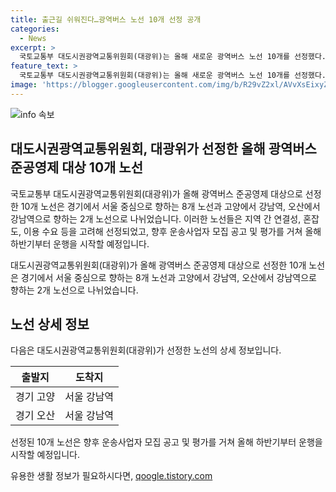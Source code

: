 ```yaml
---
title: 출근길 쉬워진다…광역버스 노선 10개 선정 공개
categories:
  - News
excerpt: >
  국토교통부 대도시권광역교통위원회(대광위)는 올해 새로운 광역버스 노선 10개를 선정했다. 이는 지방자치단체가 선정한 50여 개 노선 중 연결성, 혼잡도, 수요 등을 고려해 심의를 거쳐 선택된 것이다. 경기에서 서울 중심으로 향하는 8개 노선과 고양에서 강남역, 오산에서 강남역으로 이어지는 2개 노선이 포함되어 있으며, 이들 노선은 운송사업자 모집 후 하반기에 운행을 시작할 예정이다.
feature_text: >
  국토교통부 대도시권광역교통위원회(대광위)는 올해 새로운 광역버스 노선 10개를 선정했다. 이는 지방자치단체가 선정한 50여 개 노선 중 연결성, 혼잡도, 수요 등을 고려해 심의를 거쳐 선택된 것이다. 경기에서 서울 중심으로 향하는 8개 노선과 고양에서 강남역, 오산에서 강남역으로 이어지는 2개 노선이 포함되어 있으며, 이들 노선은 운송사업자 모집 후 하반기에 운행을 시작할 예정이다.
image: 'https://blogger.googleusercontent.com/img/b/R29vZ2xl/AVvXsEixyZcFfHzMRdzZMjFBmAUKJYCLCGyLL1o632UiGVXcaFdKo_bkvkuCioo0uUKlGfBVcT3P84aROyZIXSBEx3Aw5nCQ3pTgDom1WDC4m8eifvWiAmWEEVb4x6G_l8C0QH225ldMjyaFvpxGEBGNO37VmDTDMHGhJPq73UglMfDca1-0aw/s1600/blogspot.png'
---
```


<p><img src="https://blogger.googleusercontent.com/img/b/R29vZ2xl/AVvXsEixyZcFfHzMRdzZMjFBmAUKJYCLCGyLL1o632UiGVXcaFdKo_bkvkuCioo0uUKlGfBVcT3P84aROyZIXSBEx3Aw5nCQ3pTgDom1WDC4m8eifvWiAmWEEVb4x6G_l8C0QH225ldMjyaFvpxGEBGNO37VmDTDMHGhJPq73UglMfDca1-0aw/s1600/blogspot.png" alt="info 속보" /></p>

<h2 data-ke-size="size26">대도시권광역교통위원회, 대광위가 선정한 올해 광역버스 준공영제 대상 10개 노선</h2>

<p>국토교통부 대도시권광역교통위원회(대광위)가 올해 광역버스 준공영제 대상으로 선정한 10개 노선은 경기에서 서울 중심으로 향하는 8개 노선과 고양에서 강남역, 오산에서 강남역으로 향하는 2개 노선으로 나뉘었습니다. 이러한 노선들은 지역 간 연결성, 혼잡도, 이용 수요 등을 고려해 선정되었고, 향후 운송사업자 모집 공고 및 평가를 거쳐 올해 하반기부터 운행을 시작할 예정입니다.</p>

<p data-ke-size="size16">대도시권광역교통위원회(대광위)가 올해 광역버스 준공영제 대상으로 선정한 10개 노선은 경기에서 서울 중심으로 향하는 8개 노선과 고양에서 강남역, 오산에서 강남역으로 향하는 2개 노선으로 나뉘었습니다.</p>

<h2 data-ke-size="size26">노선 상세 정보</h2>

<p>다음은 대도시권광역교통위원회(대광위)가 선정한 노선의 상세 정보입니다.</p>

<table>
    <thead>
        <tr>
            <th style="text-align: center;">출발지</th>
            <th style="text-align: center;">도착지</th>
        </tr>
    </thead>
    <tbody>
        <tr>
            <td style="text-align: center;">경기 고양</td>
            <td style="text-align: center;">서울 강남역</td>
        </tr>
        <tr>
            <td style="text-align: center;">경기 오산</td>
            <td style="text-align: center;">서울 강남역</td>
        </tr>
    </tbody>
</table>

<p data-ke-size="size16">선정된 10개 노선은 향후 운송사업자 모집 공고 및 평가를 거쳐 올해 하반기부터 운행을 시작할 예정입니다.</p>
유용한 생활 정보가 필요하시다면, <a href="https://qoogle.tistory.com" rel="dofollow">qoogle.tistory.com</a>


